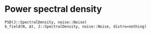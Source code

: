 # Power spectral density
```@docs
PSD(J::SpectralDensity, noise::Noise)
b_field(N, Δt, J::SpectralDensity, noise::Noise, distro=nothing)
```